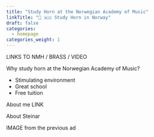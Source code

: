 ```yaml
---
title: "Study Horn at the Norwegian Academy of Music"
linkTitle: "📯 🇳🇴 Study Horn in Norway"
draft: false
categories:
  - homepage
categories_weight: 1
---
```


LINKS TO NMH / BRASS / VIDEO

Why study horn at the Norwegian Academy of Music?

- Stimulating environment
- Great school
- Free tuition

About me LINK

About Steinar

IMAGE from the previous ad
